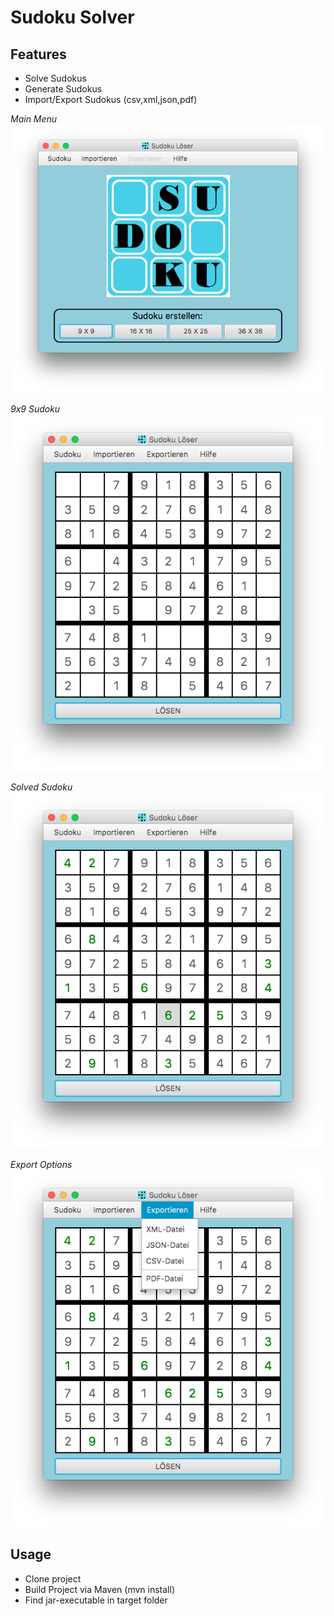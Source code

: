 Sudoku Solver
============

Features
--------
- Solve Sudokus
- Generate Sudokus
- Import/Export Sudokus (csv,xml,json,pdf)

*Main Menu*
![Main Menu](https://github.com/larsKollmann/SudokuSolver/blob/master/delivery/Screenshots/1.png "Main Menu")

*9x9 Sudoku*
![Sudoku](https://github.com/larsKollmann/SudokuSolver/blob/master/delivery/Screenshots/2.png "Sudoku")

*Solved Sudoku*
![Solved Sudoku](https://github.com/larsKollmann/SudokuSolver/blob/master/delivery/Screenshots/3.png "Solved Sudoku")

*Export Options*
![Export](https://github.com/larsKollmann/SudokuSolver/blob/master/delivery/Screenshots/4.png "Export")

Usage
-----
- Clone project
- Build Project via Maven (mvn install)
- Find jar-executable in target folder

